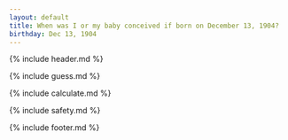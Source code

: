 ```yaml
---
layout: default
title: When was I or my baby conceived if born on December 13, 1904?
birthday: Dec 13, 1904
---
```


{% include header.md %}

{% include guess.md %}

{% include calculate.md %}

{% include safety.md %}

{% include footer.md %}



